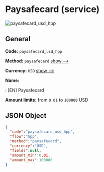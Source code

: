 
# Paysafecard (service) 
![paysafecard_usd_hpp](https://static.openfintech.io/payment_methods/paysafecard_usd_hpp/logo.svg?w=400&c=v0.59.26#w200)  

## General 
 
**Code:** `paysafecard_usd_hpp` 
 
**Method:** `paysafecard` 
 [show -->](/payment-methods/paysafecard/) 
 
**Currency:** `USD` [show -->](/currencies/USD/) 
 
**Name:** 
 
:	[EN] Paysafecard 
 
**Amount limits:** from `0.01` to `100000` USD 

## JSON Object 

```json
{
  "code":"paysafecard_usd_hpp",
  "flow":"hpp",
  "method":"paysafecard",
  "currency":"USD",
  "fields":null,
  "amount_min":0.01,
  "amount_max":100000
}
```  
